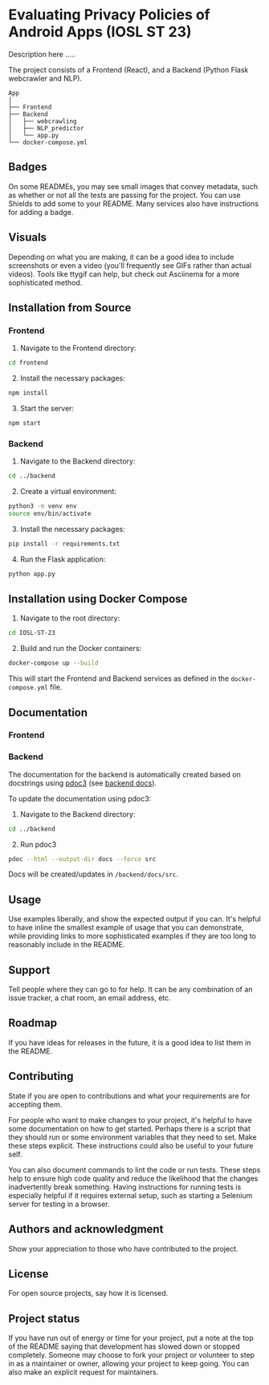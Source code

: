 # Evaluating Privacy Policies of Android Apps (IOSL ST 23)

Description here .....


The project consists of a Frontend (React), and a Backend (Python Flask webcrawler and NLP).


```
App
│
├── Frontend
├── Backend
│   ├── webcrawling
│   ├── NLP_predictor
│   └── app.py
└── docker-compose.yml
```
## Badges
On some READMEs, you may see small images that convey metadata, such as whether or not all the tests are passing for the project. You can use Shields to add some to your README. Many services also have instructions for adding a badge.

## Visuals
Depending on what you are making, it can be a good idea to include screenshots or even a video (you'll frequently see GIFs rather than actual videos). Tools like ttygif can help, but check out Asciinema for a more sophisticated method.



## Installation from Source

### Frontend

1. Navigate to the Frontend directory:

```bash
cd frontend
```

2. Install the necessary packages:

```bash
npm install
```

3. Start the server:

```bash
npm start
```

### Backend

1. Navigate to the Backend directory:

```bash
cd ../backend
```

2. Create a virtual environment:

```bash
python3 -m venv env
source env/bin/activate
```

3. Install the necessary packages:

```bash
pip install -r requirements.txt
```

4. Run the Flask application:

```bash
python app.py
```

## Installation using Docker Compose

1. Navigate to the root directory:

```bash
cd IOSL-ST-23
```

2. Build and run the Docker containers:

```bash
docker-compose up --build
```

This will start the Frontend and Backend services as defined in the `docker-compose.yml` file.

## Documentation

### Frontend

### Backend
The documentation for the backend is automatically created based on docstrings using [pdoc3](https://github.com/pdoc3/pdoc) (see [backend docs](backend/docs/src/index.html)).

To update the documentation using pdoc3:

1. Navigate to the Backend directory:

```bash
cd ../backend
```

2. Run pdoc3

```bash
pdoc --html --output-dir docs --force src
```

Docs will be created/updates in ```/backend/docs/src```.

## Usage
Use examples liberally, and show the expected output if you can. It's helpful to have inline the smallest example of usage that you can demonstrate, while providing links to more sophisticated examples if they are too long to reasonably include in the README.

## Support
Tell people where they can go to for help. It can be any combination of an issue tracker, a chat room, an email address, etc.

## Roadmap
If you have ideas for releases in the future, it is a good idea to list them in the README.

## Contributing
State if you are open to contributions and what your requirements are for accepting them.

For people who want to make changes to your project, it's helpful to have some documentation on how to get started. Perhaps there is a script that they should run or some environment variables that they need to set. Make these steps explicit. These instructions could also be useful to your future self.

You can also document commands to lint the code or run tests. These steps help to ensure high code quality and reduce the likelihood that the changes inadvertently break something. Having instructions for running tests is especially helpful if it requires external setup, such as starting a Selenium server for testing in a browser.

## Authors and acknowledgment
Show your appreciation to those who have contributed to the project.

## License
For open source projects, say how it is licensed.

## Project status
If you have run out of energy or time for your project, put a note at the top of the README saying that development has slowed down or stopped completely. Someone may choose to fork your project or volunteer to step in as a maintainer or owner, allowing your project to keep going. You can also make an explicit request for maintainers.
